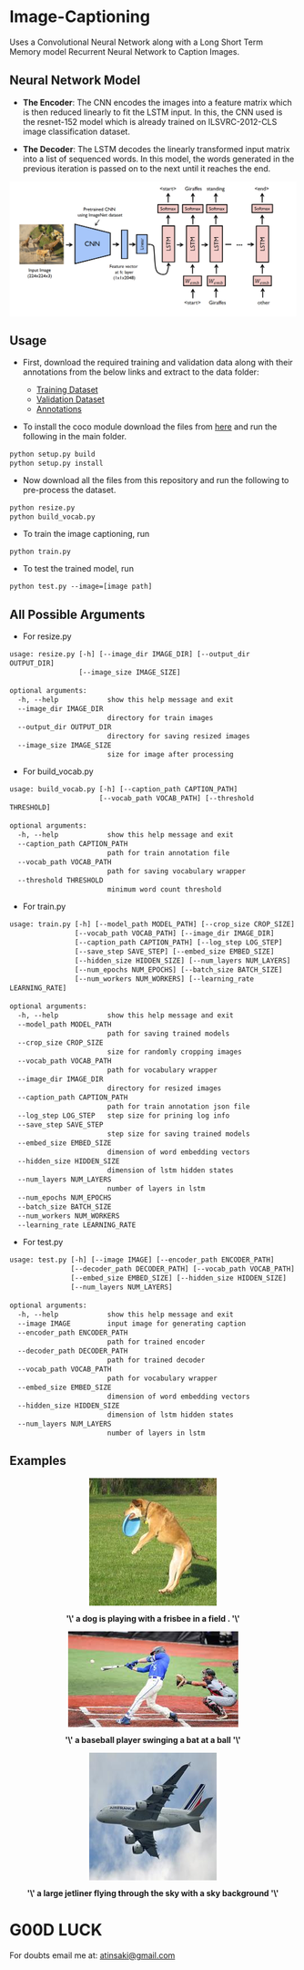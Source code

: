 # Image-Captioning

Uses a Convolutional Neural Network along with a Long Short Term Memory model Recurrent Neural Network to Caption Images.

## Neural Network Model 

- **The Encoder**: The CNN encodes the images into a feature matrix which is then reduced linearly to fit the LSTM input. In this, the CNN used is the resnet-152 model which is already trained on ILSVRC-2012-CLS image classification dataset.

- **The Decoder**: The LSTM decodes the linearly transformed input matrix into a list of sequenced words. In this model, the words generated in the previous iteration is passed on to the next until it reaches the end. 

<p align="center">
<img src="https://github.com/crypto-code/Image-Captioning/blob/master/assets/model.png" align="middle" />   </p>

## Usage

- First, download the required training and validation data along with their annotations from the below links and extract to the data folder:
  - [Training Dataset](http://images.cocodataset.org/zips/train2014.zip)
  - [Validation Dataset](http://images.cocodataset.org/zips/val2014.zip)
  - [Annotations](http://images.cocodataset.org/annotations/annotations_trainval2014.zip)

- To install the coco module download the files from [here](https://github.com/pdollar/coco.git) and run the following in the main folder.
```
python setup.py build
python setup.py install
```

- Now download all the files from this repository and run the following to pre-process the dataset.
```
python resize.py
python build_vocab.py
```

- To train the image captioning, run
```
python train.py
```

- To test the trained model, run
```
python test.py --image=[image path]
```

## All Possible Arguments

- For resize.py
```
usage: resize.py [-h] [--image_dir IMAGE_DIR] [--output_dir OUTPUT_DIR]
                 [--image_size IMAGE_SIZE]

optional arguments:
  -h, --help            show this help message and exit
  --image_dir IMAGE_DIR
                        directory for train images
  --output_dir OUTPUT_DIR
                        directory for saving resized images
  --image_size IMAGE_SIZE
                        size for image after processing
```

- For build_vocab.py
```
usage: build_vocab.py [-h] [--caption_path CAPTION_PATH]
                      [--vocab_path VOCAB_PATH] [--threshold THRESHOLD]

optional arguments:
  -h, --help            show this help message and exit
  --caption_path CAPTION_PATH
                        path for train annotation file
  --vocab_path VOCAB_PATH
                        path for saving vocabulary wrapper
  --threshold THRESHOLD
                        minimum word count threshold
```

- For train.py
```
usage: train.py [-h] [--model_path MODEL_PATH] [--crop_size CROP_SIZE]
                [--vocab_path VOCAB_PATH] [--image_dir IMAGE_DIR]
                [--caption_path CAPTION_PATH] [--log_step LOG_STEP]
                [--save_step SAVE_STEP] [--embed_size EMBED_SIZE]
                [--hidden_size HIDDEN_SIZE] [--num_layers NUM_LAYERS]
                [--num_epochs NUM_EPOCHS] [--batch_size BATCH_SIZE]
                [--num_workers NUM_WORKERS] [--learning_rate LEARNING_RATE]

optional arguments:
  -h, --help            show this help message and exit
  --model_path MODEL_PATH
                        path for saving trained models
  --crop_size CROP_SIZE
                        size for randomly cropping images
  --vocab_path VOCAB_PATH
                        path for vocabulary wrapper
  --image_dir IMAGE_DIR
                        directory for resized images
  --caption_path CAPTION_PATH
                        path for train annotation json file
  --log_step LOG_STEP   step size for prining log info
  --save_step SAVE_STEP
                        step size for saving trained models
  --embed_size EMBED_SIZE
                        dimension of word embedding vectors
  --hidden_size HIDDEN_SIZE
                        dimension of lstm hidden states
  --num_layers NUM_LAYERS
                        number of layers in lstm
  --num_epochs NUM_EPOCHS
  --batch_size BATCH_SIZE
  --num_workers NUM_WORKERS
  --learning_rate LEARNING_RATE
```

- For test.py
```
usage: test.py [-h] [--image IMAGE] [--encoder_path ENCODER_PATH]
               [--decoder_path DECODER_PATH] [--vocab_path VOCAB_PATH]
               [--embed_size EMBED_SIZE] [--hidden_size HIDDEN_SIZE]
               [--num_layers NUM_LAYERS]

optional arguments:
  -h, --help            show this help message and exit
  --image IMAGE         input image for generating caption
  --encoder_path ENCODER_PATH
                        path for trained encoder
  --decoder_path DECODER_PATH
                        path for trained decoder
  --vocab_path VOCAB_PATH
                        path for vocabulary wrapper
  --embed_size EMBED_SIZE
                        dimension of word embedding vectors
  --hidden_size HIDDEN_SIZE
                        dimension of lstm hidden states
  --num_layers NUM_LAYERS
                        number of layers in lstm
```


## Examples

<p align="center">
<img src="https://github.com/crypto-code/Image-Captioning/blob/master/assets/dog.jpg" align="middle" />   </p>
<p align = "center"><b>'\<start\>' a dog is playing with a frisbee in a field . '\<end\>'</b></p>

<p align="center">
<img src="https://github.com/crypto-code/Image-Captioning/blob/master/assets/baseball.jpg" align="middle" />   </p>
<p align = "center"><b>'\<start\>' a baseball player swinging a bat at a ball '\<end\>'</b></p>

<p align="center">
<img src="https://github.com/crypto-code/Image-Captioning/blob/master/assets/plane.jpg" align="middle" />   </p>
<p align = "center"><b>'\<start\>' a large jetliner flying through the sky with a sky background '\<end\>'</b></p>


# G00D LUCK

For doubts email me at:
atinsaki@gmail.com
